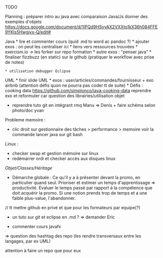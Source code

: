 TODO

Planning :
préparer intro au java avec comparaison Java/Js
donner des exemples d'objets
https://docs.google.com/document/d/1IPQd9HSvyAX2VXXto1kX36h084FFE9YKls5Hwgjvx-Q/edit#

Java
    * lire et commenter cours (quid .md to word ac pandoc ?)
    * ajouter exos  : on peut les centraliser ici
        * liens vers ressources trouvées
        * exercism.io -> les forker sur repo formation
        * autre exos : "penser java"
        * finaliser fizzbuzz (en static) sur le github (pratiquer le workflow avec prise de notes)

    * utilisation debugger Eclipse

UML
    * finir slide UML
    * exos : user/articles/commandes/fournisseur + exo airbnb (attention défis quon ne pourra pas coder tt de suite)
    * Défis : cooking data https://github.com/simplonco/java-cooking-data
    reprendre exo et reformuler car question des librairies/utilisation objet


* reprendre tuto git en intégrant rmq Manu => Denis + faire schéma selon photo/doc yvan




Probleme memoire :

* clic droit sur gestionnaire des tâches > performance > memoire
voir la commande lancer java sur git bash

Linux :
* checker swap et gestion mémoire sur linux
* redémarrer ordi et checker accès aux disques linux

*Objet/Classes/Héritage*


* Démarche globale :
Ce qu'il y a à présenter devant la promo, en particulier quand seul.
Prioriser et estimer un temps d'apprentissage => productivité.
Evaluer le temps passé par rapport à la compétence que doit acquérir la promo.
Si une notion prends trop de temps et a une faible plus-value, l'abandonner.


// tt mettre github en privé et que pour les formateurs par equipe(?)



* un tuto sur git et eclipse en .md ? => demander Eric

* commenter cours javafx

=> question des hashtag des repo (les rendre transversaux entre les langages, par ex UML)



attention à faire un repo que pour eux
